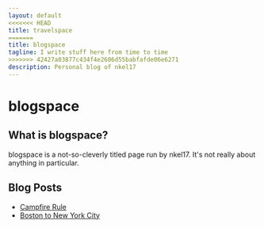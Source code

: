 ```yaml
---
layout: default
<<<<<<< HEAD
title: travelspace
=======
title: blogspace
tagline: I write stuff here from time to time
>>>>>>> 42427a03877c434f4e2606d55babfafde06e6271
description: Personal blog of nkel17
---
```

# blogspace

## What is blogspace?

blogspace is a not-so-cleverly titled page run by nkel17. It's not really
about anything in particular.

## Blog Posts

- [Campfire Rule](pages/campfirerule.md)
- [Boston to New York City](pages/bostonToNYC.md)
